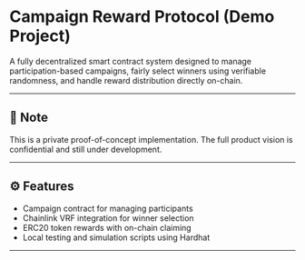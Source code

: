 # Campaign Reward Protocol (Demo Project)

A fully decentralized smart contract system designed to manage participation-based campaigns, fairly select winners using verifiable randomness, and handle reward distribution directly on-chain.

---

## 🔐 Note

This is a private proof-of-concept implementation. The full product vision is confidential and still under development.

---

## ⚙️ Features

- Campaign contract for managing participants
- Chainlink VRF integration for winner selection
- ERC20 token rewards with on-chain claiming
- Local testing and simulation scripts using Hardhat

---



